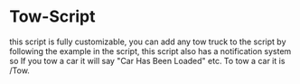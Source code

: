 # Tow-Script
this script is fully customizable, you can add any tow truck to the script by following the example in the script, this script also has a notification system so If you tow a car it will say "Car Has Been Loaded" etc. To tow a car it is /Tow.
